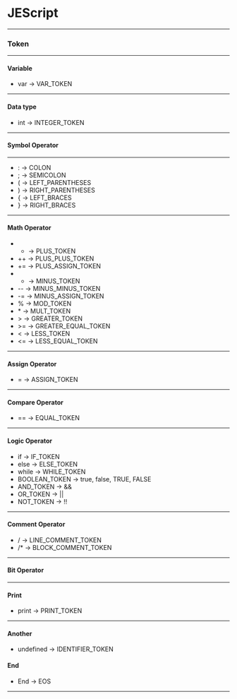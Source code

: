 # JEScript

---

### Token

---

#### Variable

* var -> VAR_TOKEN

---

#### Data type

* int -> INTEGER_TOKEN

---

#### Symbol Operator

---

* :   -> COLON
* ;   -> SEMICOLON
* (   -> LEFT_PARENTHESES
* )   -> RIGHT_PARENTHESES
* {   -> LEFT_BRACES
* }   -> RIGHT_BRACES

---

#### Math Operator

* +   -> PLUS_TOKEN
* ++  -> PLUS_PLUS_TOKEN
* +=  -> PLUS_ASSIGN_TOKEN
* -   -> MINUS_TOKEN
* --  -> MINUS_MINUS_TOKEN
* -=  -> MINUS_ASSIGN_TOKEN
* %   -> MOD_TOKEN
* \*  -> MULT_TOKEN
* \>  -> GREATER_TOKEN
* \>= -> GREATER_EQUAL_TOKEN
* \<  -> LESS_TOKEN
* \<= -> LESS_EQUAL_TOKEN

---

#### Assign Operator

* = -> ASSIGN_TOKEN 

---

#### Compare Operator

* == -> EQUAL_TOKEN

---

#### Logic Operator

*  if             -> IF_TOKEN
*  else           -> ELSE_TOKEN
*  while          -> WHILE_TOKEN
*  BOOLEAN_TOKEN  -> true, false, TRUE, FALSE
*  AND_TOKEN      -> &&
*  OR_TOKEN       -> ||
*  NOT_TOKEN      -> !!
---

#### Comment Operator

* /  -> LINE_COMMENT_TOKEN
* /* -> BLOCK_COMMENT_TOKEN

---

#### Bit Operator

---

#### Print

* print -> PRINT_TOKEN

---

#### Another

* undefined -> IDENTIFIER_TOKEN

#### End

* End -> EOS

---